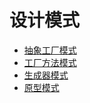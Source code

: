 # 设计模式
* [抽象工厂模式](/src/AbstractFactory.h)
* [工厂方法模式](/src/FactoryMethod.h)
* [生成器模式](/src/Builder.h)
* [原型模式](/src/Prototype.h)

